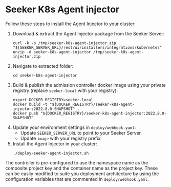 # Seeker K8s Agent injector

Follow these steps to install the Agent Injector to your cluster:

1. Download & extract the Agent Injector package from the Seeker Server:
   ```
   curl -k -o /tmp/seeker-k8s-agent-injector.zip "${SEEKER_SERVER_URL}/rest/ui/installers/integrations/kubernetes"
   unzip -d seeker-k8s-agent-injector /tmp/seeker-k8s-agent-injector.zip
   ```
2. Navigate to extracted folder:
   ```
   cd seeker-k8s-agent-injector
   ```
3. Build & publish the admission controller docker image using your private registry (replace `seeker-local` with your registry):
   ```
   export DOCKER_REGISTRY=seeker-local
   docker build -t "${DOCKER_REGISTRY}/seeker-k8s-agent-injector:2022.8.0-SNAPSHOT" .
   docker push "${DOCKER_REGISTRY}/seeker-k8s-agent-injector:2022.8.0-SNAPSHOT"
   ```
4. Update your environment settings in `deploy/webhook.yaml`:  
   * Update `SEEKER_SERVER_URL` to point to your Seeker Server.
   * Update `image` with your registry prefix.  
5. Install the Agent Injector in your cluster:
   ```
   ./deploy-seeker-agent-injector.sh
   ```

The controller is pre-configured to use the namespace name as the composite project key and the container name as the project key. These can be easily modified to suite you deployment architecture by using the configuration variables that are commented in `deploy/webhook.yaml`.